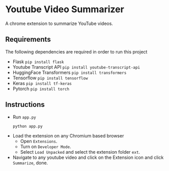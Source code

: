 # Youtube Video Summarizer
A chrome extension to summarize YouTube videos.

## Requirements
The following dependencies are required in order to run this project
- Flask ```pip install flask```
- Youtube Transcript API ```pip install youtube-transcript-api```
- HuggingFace Transformers ```pip install transformers```
- Tensorflow ```pip install tensorflow```
- Keras ```pip install tf-keras```
- Pytorch ```pip install torch```

## Instructions
- Run ```app.py```
  ```
  python app.py
  ```
- Load the extension on any Chromium based browser
  - Open ```Extensions```.
  - Turn on ```Developer Mode```.
  - Select ```Load Unpacked``` and select the extension folder ```ext```.
- Navigate to any youtube video and click on the Extension icon and click ```Summarize```, done.
